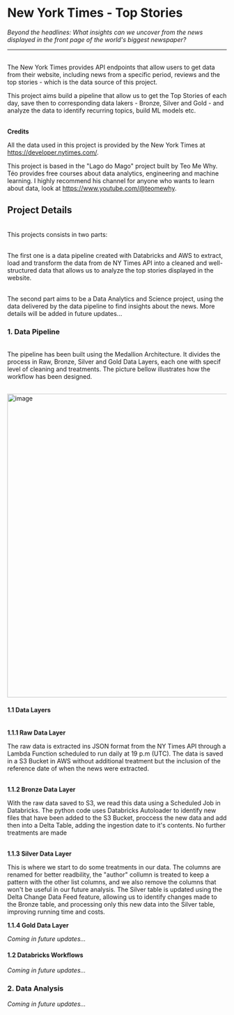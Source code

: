 # New York Times - Top Stories
*Beyond the headlines: What insights can we uncover from the news displayed in the front page of the world's biggest newspaper?*

----

\
The New York Times provides API endpoints that allow users to get data from their website, including news from a specific period, reviews and the top stories - which is the data source of this project.

This project aims build a pipeline that allow us to get the Top Stories of each day, save then to corresponding data lakers - Bronze, Silver and Gold - and analyze the data to identify recurring topics, build ML models etc.

\
**Credits**

All the data used in this project is provided by the New York Times at https://developer.nytimes.com/.

This project is based in the "Lago do Mago" project built by Teo Me Why. Téo provides free courses about data analytics, engineering and machine learning. I highly recommend his channel for anyone who wants to learn about data, look at https://www.youtube.com/@teomewhy.


## **Project Details**

\
This projects consists in two parts:

\
The first one is a data pipeline created with Databricks and AWS to extract, load and transform the data from de NY Times API into a cleaned and well-structured data that allows us to analyze the top stories displayed in the website.

\
The second part aims to be a Data Analytics and Science project, using the data delivered by the data pipeline to find insights about the news. More details will be added in future updates...


### 1. Data Pipeline

\
The pipeline has been built using the Medallion Architecture. It divides the process in Raw, Bronze, Silver and Gold Data Layers, each one with specif level of cleaning and treatments. The picture bellow illustrates how the workflow has been designed.

\
<img width="1252" height="695" alt="image" src="https://github.com/user-attachments/assets/2011efd5-45ea-4917-8ff9-1879e73698e7" />


#### 1.1 Data Layers

\
**1.1.1 Raw Data Layer**

The raw data is extracted ins JSON format from the NY Times API through a Lambda Function scheduled to run daily at 19 p.m (UTC). The data is saved in a S3 Bucket in AWS without additional treatment but the inclusion of the reference date of when the news were extracted.

\
**1.1.2 Bronze Data Layer**

With the raw data saved to S3, we read this data using a Scheduled Job in Databricks. The python code uses Databricks Autoloader to identify new files that have been added to the S3 Bucket, proccess the new data and add then into a Delta Table, adding the ingestion date to it's contents. No further treatments are made

\
**1.1.3 Silver Data Layer**

This is where we start to do some treatments in our data. The columns are renamed for better readbility, the "author" collumn is treated to keep a pattern with the other list columns, and we also remove the columns that won't be useful in our future analysis. The Silver table is updated using the Delta Change Data Feed feature, allowing us to identify changes made to the Bronze table, and processing only this new data into the Silver table, improving running time and costs.


**1.1.4 Gold Data Layer**

*Coming in future updates...*

#### 1.2 Databricks Workflows

*Coming in future updates...*



### 2. Data Analysis

*Coming in future updates...*


